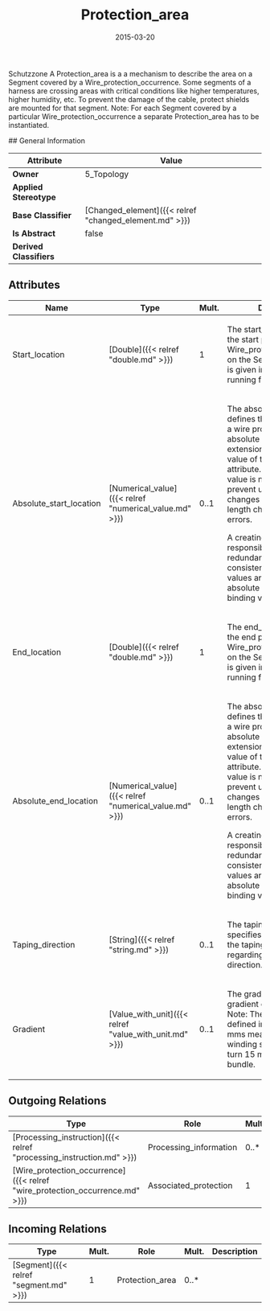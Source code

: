 ﻿---
title: Protection_area
toc: false
type: specs
date: "2015-03-20"
draft: false
specification: KBL
version: 2.4.sr1
documentType: "Recommendation"
elementType: Class
classes:
  - Protection_area
menu_name: kbl-2.4.sr1
---
<p>Schutzzone  A Protection_area is a a mechanism to describe the area on a Segment covered by a Wire_protection_occurrence. Some segments of a harness are crossing areas with critical conditions like higher temperatures, higher humidity, etc. To prevent the damage of the cable, protect shields are mounted for that segment. Note: For each Segment covered by a particular Wire_protection_occurrence a separate Protection_area has to be instantiated.</p>
## General Information

| Attribute               | Value |
|-------------------------|-------|
| **Owner**               | 5_Topology |
| **Applied Stereotype**  |   |
| **Base Classifier**     | [Changed_element]({{< relref "changed_element.md" >}})<br/>  |
| **Is Abstract**         | false |
| **Derived Classifiers** |   |

## Attributes
|  Name  |  Type  |  Mult.  |  Description  |  Owning Classifier  |
|--------|--------|---------|---------------|--------------|
|Start_location | [Double]({{< relref "double.md" >}}) | 1 | <p>The start_location specifies the start position of the Wire_protection_occurrence on the Segment. The value is given in curve parameters running from 0.0 to 1.0.</p> | [Protection_area]({{< relref "protection_area.md" >}}) |
|Absolute_start_location | [Numerical_value]({{< relref "numerical_value.md" >}}) | 0..1 | <p> The absolute start location defines the start position of a wire protection with an absolute value. This is an extension to the relative value of the &quot;location&quot; attribute. The absolute value is necessary to prevent unintended changes due to segment length changes or rounding errors.     </p>      <p> A creating system is responsible to generate this redundant information in a consistent way. If both values are present, the absolute value is the more binding value.      </p> | [Protection_area]({{< relref "protection_area.md" >}}) |
|End_location | [Double]({{< relref "double.md" >}}) | 1 | <p>The end_location specifies the end position of the Wire_protection_occurrence on the Segment. The value is given in curve parameters running from 0.0 to 1.0.</p> | [Protection_area]({{< relref "protection_area.md" >}}) |
|Absolute_end_location | [Numerical_value]({{< relref "numerical_value.md" >}}) | 0..1 | <p> The absolute end location defines the end position of a wire protection with an absolute value. This is an extension to the relative value of the &quot;location&quot; attribute. The absolute value is necessary to prevent unintended changes due to segment length changes or rounding errors.     </p>      <p> A creating system is responsible to generate this redundant information in a consistent way. If both values are present, the absolute value is the more binding value.      </p> | [Protection_area]({{< relref "protection_area.md" >}}) |
|Taping_direction | [String]({{< relref "string.md" >}}) | 0..1 | <p>The taping_direction specifies the direction of the taping (left/right) regarding to the Segment direction.</p> | [Protection_area]({{< relref "protection_area.md" >}}) |
|Gradient | [Value_with_unit]({{< relref "value_with_unit.md" >}}) | 0..1 | <p>The gradient specifies the gradient of the protection. Note: The gradient is defined in mm. Gradient 15 mms means that the winding screws within a turn 15 mms along the bundle.</p> | [Protection_area]({{< relref "protection_area.md" >}}) |

## Outgoing Relations
|    Type  |   Role   |   Mult.   |   Mult.   |   Description   |
|----------|----------|-----------|-----------|-----------------|
| [Processing_instruction]({{< relref "processing_instruction.md" >}}) | Processing_information | 0..* | 1 |  |
| [Wire_protection_occurrence]({{< relref "wire_protection_occurrence.md" >}}) | Associated_protection | 1 | 0..* |  |
##  Incoming Relations
|    Type  |   Mult.  |   Role    |   Mult.   |   Description  |
|----------|----------|-----------|-----------|----------------|
| [Segment]({{< relref "segment.md" >}}) | 1 | Protection_area | 0..* |  |
